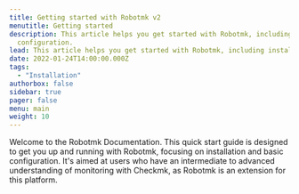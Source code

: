 ```yaml
---
title: Getting started with Robotmk v2
menutitle: Getting started
description: This article helps you get started with Robotmk, including installation and minimal
  configuration.
lead: This article helps you get started with Robotmk, including installation and minimal configuration.
date: 2022-01-24T14:00:00.000Z
tags:
  - "Installation"
authorbox: false
sidebar: true
pager: false
menu: main
weight: 10
---
```


Welcome to the Robotmk Documentation. This quick start guide is designed to get you up and running with Robotmk, focusing on installation and basic configuration. It's aimed at users who have an intermediate to advanced understanding of monitoring with Checkmk, as Robotmk is an extension for this platform.

<!--more-->
